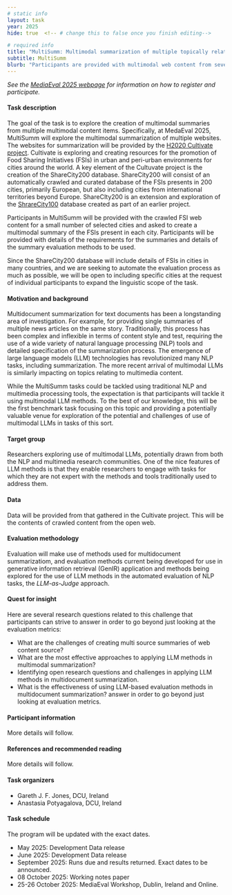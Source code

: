 ```yaml
---
# static info
layout: task
year: 2025
hide: true  <!-- # change this to false once you finish editing-->

# required info
title: "MultiSumm: Multimodal summarization of multiple topically related websites"
subtitle: MultiSumm
blurb: "Participants are provided with multimodal web content from several cities listing food sharing initiatives (FSIs) in each city. For each city, participants are tasked with creating a multimodal summary of the FSI activities in the city that satisfy specified criteria. Evaluation will explore the use of emerging LLMs-based methods in automated assessment of multimodal multi-document summarization."
---
```


<!-- # please respect the structure below-->
*See the [MediaEval 2025 webpage](https://multimediaeval.github.io/editions/2025/) for information on how to register and participate.*

#### Task description

The goal of the task is to explore the creation of multimodal summaries from multiple multimodal content items. Specifically, at MedaEval 2025, MultiSumm will explore the multimodal summarization of multiple websites. The
websites for summarization will be provided by the [H2020 Cultivate project](https://cultivate-project.eu/). Cultivate is exploring and creating resources for the promotion of Food Sharing Initiatives (FSIs) in urban and peri-urban environments for cities around the world. A key element of the Cultuvate project is the creation of the ShareCity200 database. ShareCity200 will consist of an automatically crawled and curated database of the FSIs presents in 200 cities, primarily European, but also including cities from international territories beyond Europe. ShareCIty200 is an extension and exploration of the [ShrareCity100](https://sharecity.ie/research/sharecity100-database/) database created as part of an earlier project.

Participants in MultiSumm will be provided with the crawled FSI web content for a small number of selected cities and asked to create a multimodal summary of the FSIs present in each city. Participants will be provided with details of the requirements for the summaries and details of the summary evaluation methods to be used.

Since the ShareCity200 database will include details of FSIs in cities in many countries, and we are seeking to automate the evaluation process as much as possible, we will be open to including specific cities at the request of individual participants to expand the linguistic scope of the task.

#### Motivation and background

Multidocument summarization for text documents has been a longstanding area of investigation. For example, for providing single summaries of multiple news articles on the same story. Traditionally, this process has been complex and inflexible in terms of content style and test, requiring the use of a wide variety of natural language processing (NLP) tools and detailed specification of the summarization process. The emergence of large language models (LLM) technologies has revolutionized many NLP tasks, including summarization. The more recent arrival of multimodal LLMs is similarly impacting on topics relating to multimedia content.

While the MultiSumm tasks could be tackled using traditional NLP and multimedia processing tools, the expectation is that participants will tackle it using multimodal LLM methods. To the best of our knowledge, this will be the first benchmark task focusing on this topic and providing a potentially valuable venue for exploration of the potential and challenges of use of multimodal LLMs in tasks of this sort.

#### Target group

Researchers exploring use of multimodal LLMs, potentially drawn from both the NLP and multimedia research communities. One of the nice features of LLM methods is that they enable researchers to engage with tasks for which they are not expert with the methods and tools traditionally used to address them.

#### Data

Data will be provided from that gathered in the Cultivate project. This will be the contents of crawled content from the open web.

#### Evaluation methodology

Evaluation will make use of methods used for multidocument summarizatiom, and evaluation methods current being developed for use in generative information retrieval (GenIR) application and methods being explored for the
use of LLM methods in the automated evaluation of NLP tasks, the _LLM-as-Judge_ approach.

#### Quest for insight
Here are several research questions related to this challenge that participants can strive to answer in order to go beyond just looking at the evaluation metrics: 
* What are the challenges of creating multi source summaries of web content source?
* What are the most effective approaches to applying LLM methods in multimodal summarization?
* Identifying open research questions and challenges in applying LLM methods in multidocument summarization.
* What is the effectiveness of using LLM-based evaluation methods in multidocument summarization? answer in order to go beyond just looking at evaluation metrics.

#### Participant information
<!-- Please contact your task organizers with any questions on these points. -->
<!-- # * Signing up: Fill in the [registration form]() and fill out and return the [usage agreement](). -->
<!-- # * Making your submission: To be announced (check the task read me) <!-- Please add instructions on how to create and submit runs to your task replacing "To be announced." -->
<!-- # * Preparing your working notes paper: Instructions on preparing you working notes paper can be found in [MediaEval 2023 Working Notes Paper Instructions]().-->
More details will follow.

#### References and recommended reading
<!-- # Please use the ACM format for references https://www.acm.org/publications/authors/reference-formatting (but no DOI needed)-->
<!-- # The paper title should be a hyperlink leading to the paper online-->
More details will follow.

#### Task organizers
* Gareth J. F. Jones, DCU, Ireland
* Anastasia Potyagalova, DCU, Ireland
<!-- # and so on-->

#### Task schedule
The program will be updated with the exact dates.

* May 2025: Development Data release
* June 2025: Development Data release
* September 2025: Runs due and results returned. Exact dates to be announced.
* 08 October 2025: Working notes paper
* 25-26 October 2025: MediaEval Workshop, Dublin, Ireland and Online.
